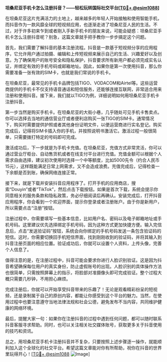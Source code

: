 **坦桑尼亚手机卡怎么注册抖音？——轻松玩转国际社交平台[[TG💪+ @esim1088](https://t.me/s/esim1088)]**

在坦桑尼亚这片充满活力的土地上，越来越多的年轻人开始接触和使用智能手机，而抖音作为一款风靡全球的短视频应用，也逐渐走进了坦桑尼亚人民的生活。不过，对于许多初来乍到或者刚入手新手机卡的朋友来说，可能会疑惑：坦桑尼亚手机卡怎么注册抖音呢？别急，这篇文章就手把手教你一步步搞定这个问题。

首先，我们需要了解抖音的基本注册流程。抖音是一款基于短视频分享的应用程序，它允许用户通过拍摄、编辑和上传短视频来展示自己的生活、兴趣爱好以及创意。为了确保用户的账号安全和隐私保护，抖音要求所有新用户都必须完成实名认证，并绑定有效的手机号码或邮箱地址。因此，如果你是第一次使用抖音，那么你需要准备一张有效的SIM卡，也就是我们常说的手机卡。

在坦桑尼亚，最常见的手机卡品牌包括TIGO、VODACOM和Airtel等。这些运营商提供的手机卡不仅支持语音通话和短信服务，还能够连接互联网，非常适合用来注册和使用抖音。接下来，我们就以TIGO为例，详细说明如何用坦桑尼亚手机卡注册抖音。

第一步当然是购买手机卡。在坦桑尼亚的大街小巷，几乎随处可见手机卡售卖点。你可以选择去当地的通信营业厅或者便利店购买一张TIGO的SIM卡。通常情况下，购买时需要提供护照或者其他身份证明文件，以便运营商进行实名登记。购买完成后，记得将SIM卡插入你的手机，并按照说明书激活它。激活过程一般很简单，只需要拨打特定的号码即可完成。

激活成功后，下一步就是为手机卡充值。在坦桑尼亚，充值方式非常灵活，你可以通过营业厅柜台、自动售货机或者在线支付平台进行充值。充值金额可以根据个人需求自由选择，建议初次使用时选择一个中等额度，比如5000先令（约合人民币15元），这样既能满足日常上网需求，又不会造成浪费。充值完成后，记得检查一下余额是否到账，确保网络连接正常。

接下来，就是下载并安装抖音应用程序了。打开手机的应用商店，搜索“Douyin”或者“TikTok”，然后点击下载按钮。如果是首次下载，系统会提示你同意相关的服务条款和隐私政策，务必仔细阅读后再确认。安装完成后，打开抖音应用程序，你会看到一个欢迎界面，提示你登录或者注册账户。由于你是新用户，所以需要点击“注册”按钮。

注册过程中，你需要填写一些基本信息，比如用户名、密码以及电子邮箱地址或手机号码。这里建议优先选择绑定手机号码，因为这种方式更加快捷方便。输入完信息后，点击“发送验证码”按钮，系统会向你绑定的手机号码发送一条包含验证码的短信。这时，你需要切换回手机短信界面，找到刚刚收到的验证码，并将其输入到抖音注册页面的相应位置。验证成功后，你就可以设置个人资料，上传头像，完善个人信息了。

值得注意的是，在注册过程中，抖音可能会要求你进行人脸识别验证。这是因为抖音希望确保每位用户的真实身份，防止虚假账号的出现。人脸识别的具体操作方法也很简单，只需按照屏幕上的指示，将脸部对准摄像头即可完成验证。整个过程大概只需要几秒钟，不用担心麻烦。

完成注册后，你就可以开始享受抖音带来的乐趣了！无论是观看精彩纷呈的短视频，还是录制属于自己的原创内容，都能让你感受到这个平台的魅力。当然，在使用过程中也要注意遵守当地法律法规和社会公德，避免发布不当内容，共同维护健康的网络环境。

最后，提醒大家一句：如果你在注册抖音的过程中遇到任何问题，都可以随时联系抖音客服寻求帮助。同时，也可以关注相关社交媒体账号，获取更多关于抖音使用的技巧和资讯。

总之，用坦桑尼亚手机卡注册抖音并不复杂，只要按照上述步骤逐一操作，就能顺利加入这个全球化的社交平台。希望这篇文章能对你有所帮助，祝你在抖音的世界里玩得开心！[[TG💪+ @esim1088](https://t.me/s/esim1088) ![Image](https://i.postimg.cc/4NQfJmqS/Snipaste-2025-05-13-00-14-12.png)]